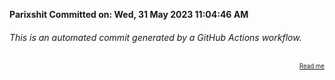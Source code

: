 **Parixshit Committed on: Wed, 31 May 2023 11:04:46 AM** <!-- a4d48fe7-d393-4806-b32f-c137264c9915 -->

###### This is an automated commit generated by a GitHub Actions workflow.

<div align="right"><sub><sup><a href="https://github.com/Parixshit/AutoCommit.git">Read me</a></sup></sub></div>

